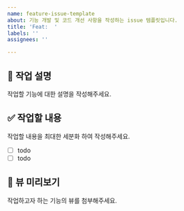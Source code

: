 ```yaml
---
name: feature-issue-template
about: 기능 개발 및 코드 개선 사항을 작성하는 issue 템플릿입니다.
title: 'Feat:  '
labels: ''
assignees: ''

---
```


## 📄 작업 설명
작업할 기능에 대한 설명을 작성해주세요.

## ✅ 작업할 내용
작업할 내용을 최대한 세분화 하여 작성해주세요.
- [ ] todo
- [ ] todo

## 🎨 뷰 미리보기
작업하고자 하는 기능의 뷰를 첨부해주세요.
